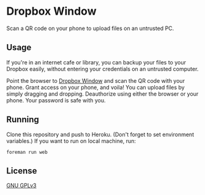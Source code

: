 Dropbox Window
=============

Scan a QR code on your phone to upload files on an untrusted PC.

Usage
-----

If you're in an internet cafe or library, you can backup your files to your
Dropbox easily, without entering your credentials on an untrusted computer.

Point the browser to [Dropbox Window](https://db.6nok.org) and scan the QR code with your
phone. Grant access on your phone, and voila! You can upload files by simply
dragging and dropping. Deauthorize using either the browser or your phone. 
Your password is safe with you.

Running
-------

Clone this repository and push to Heroku. (Don't forget to set environment
variables.) If you want to run on local machine, run:

```foreman run web```

License
-------

[GNU GPLv3](http://www.gnu.org/copyleft/gpl.html)

